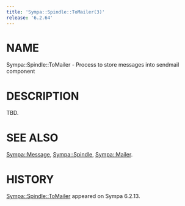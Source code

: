 ```yaml
---
title: 'Sympa::Spindle::ToMailer(3)'
release: '6.2.64'
---
```


# NAME

Sympa::Spindle::ToMailer - Process to store messages into sendmail component

# DESCRIPTION

TBD.

# SEE ALSO

[Sympa::Message](./Sympa-Message.3.md),
[Sympa::Spindle](./Sympa-Spindle.3.md),
[Sympa::Mailer](./Sympa-Mailer.3.md).

# HISTORY

[Sympa::Spindle::ToMailer](./Sympa-Spindle-ToMailer.3.md) appeared on Sympa 6.2.13.
